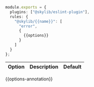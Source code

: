 ```ts
module.exports = {
  plugins: ["@skylib/eslint-plugin"],
  rules: {
    "@skylib/{{name}}": [
      "error",
      {
        {{options}}
      }
    ]
  }
};
```

| Option | Description | Default |
| :----- | :----- | :----- |
{{options-annotation}}
